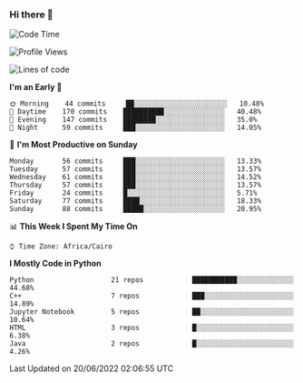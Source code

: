 ### Hi there 👋

<!--
**AMR-KELEG/AMR-KELEG** is a ✨ _special_ ✨ repository because its `README.md` (this file) appears on your GitHub profile.

Here are some ideas to get you started:

- 🔭 I’m currently working on ...
- 🌱 I’m currently learning ...
- 👯 I’m looking to collaborate on ...
- 🤔 I’m looking for help with ...
- 💬 Ask me about ...
- 📫 How to reach me: ...
- 😄 Pronouns: ...
- ⚡ Fun fact: ...
-->

<!--START_SECTION:waka-->
![Code Time](http://img.shields.io/badge/Code%20Time-0%20secs-blue)

![Profile Views](http://img.shields.io/badge/Profile%20Views-1-blue)

![Lines of code](https://img.shields.io/badge/From%20Hello%20World%20I%27ve%20Written-2%20Million%20lines%20of%20code-blue)

**I'm an Early 🐤** 

```text
🌞 Morning    44 commits     ██░░░░░░░░░░░░░░░░░░░░░░░   10.48% 
🌆 Daytime    170 commits    ██████████░░░░░░░░░░░░░░░   40.48% 
🌃 Evening    147 commits    ████████░░░░░░░░░░░░░░░░░   35.0% 
🌙 Night      59 commits     ███░░░░░░░░░░░░░░░░░░░░░░   14.05%

```
📅 **I'm Most Productive on Sunday** 

```text
Monday       56 commits     ███░░░░░░░░░░░░░░░░░░░░░░   13.33% 
Tuesday      57 commits     ███░░░░░░░░░░░░░░░░░░░░░░   13.57% 
Wednesday    61 commits     ███░░░░░░░░░░░░░░░░░░░░░░   14.52% 
Thursday     57 commits     ███░░░░░░░░░░░░░░░░░░░░░░   13.57% 
Friday       24 commits     █░░░░░░░░░░░░░░░░░░░░░░░░   5.71% 
Saturday     77 commits     ████░░░░░░░░░░░░░░░░░░░░░   18.33% 
Sunday       88 commits     █████░░░░░░░░░░░░░░░░░░░░   20.95%

```


📊 **This Week I Spent My Time On** 

```text
⌚︎ Time Zone: Africa/Cairo

```

**I Mostly Code in Python** 

```text
Python                   21 repos            ███████████░░░░░░░░░░░░░░   44.68% 
C++                      7 repos             ███░░░░░░░░░░░░░░░░░░░░░░   14.89% 
Jupyter Notebook         5 repos             ██░░░░░░░░░░░░░░░░░░░░░░░   10.64% 
HTML                     3 repos             █░░░░░░░░░░░░░░░░░░░░░░░░   6.38% 
Java                     2 repos             █░░░░░░░░░░░░░░░░░░░░░░░░   4.26%

```



 Last Updated on 20/06/2022 02:06:55 UTC
<!--END_SECTION:waka-->
